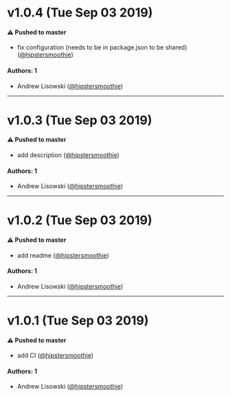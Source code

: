 # v1.0.4 (Tue Sep 03 2019)

#### ⚠️  Pushed to master

- fix configuration (needs to be in package.json to be shared)  ([@hipstersmoothie](https://github.com/hipstersmoothie))

#### Authors: 1

- Andrew Lisowski ([@hipstersmoothie](https://github.com/hipstersmoothie))

---

# v1.0.3 (Tue Sep 03 2019)

#### ⚠️  Pushed to master

- add description  ([@hipstersmoothie](https://github.com/hipstersmoothie))

#### Authors: 1

- Andrew Lisowski ([@hipstersmoothie](https://github.com/hipstersmoothie))

---

# v1.0.2 (Tue Sep 03 2019)

#### ⚠️  Pushed to master

- add readme  ([@hipstersmoothie](https://github.com/hipstersmoothie))

#### Authors: 1

- Andrew Lisowski ([@hipstersmoothie](https://github.com/hipstersmoothie))

---

# v1.0.1 (Tue Sep 03 2019)

#### ⚠️  Pushed to master

- add CI  ([@hipstersmoothie](https://github.com/hipstersmoothie))

#### Authors: 1

- Andrew Lisowski ([@hipstersmoothie](https://github.com/hipstersmoothie))